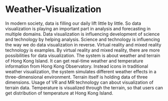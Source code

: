# Weather-Visualization
In modern society, data is filling our daily lift little by little. So data visualization is playing an important part in analysis and forecasting in multiple domains. Data visualization is influencing development of science and technology by helping analysis. Science and technology is influencing the way we do data visualization in reverse. Virtual reality and mixed reality technology is examples. By virtual reality and mixed reality, there are more possibilities for data visualization.
The system is about weather and terrain of Hong Kong Island. It can get real-time weather and temperature information from Hong Kong Observatory. Instead icons in traditional weather visualization, the system simulates different weather effects in a three-dimensional environment. Terrain itself is holding data of three dimensions. Usage of VR and MR technology can about visualization of terrain data. Temperature is visualized through the terrain, so that users can get distribution of temperature at Hong Kong Island.
